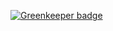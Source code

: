 
[![Greenkeeper badge](https://badges.greenkeeper.io/dbartholomae/angular-mock-fail.svg)](https://greenkeeper.io/)
